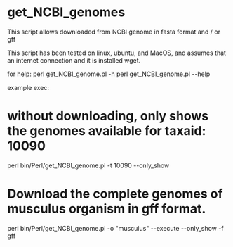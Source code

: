 # get_NCBI_genomes
This script allows downloaded from NCBI genome in fasta format and / or gff

This script has been tested on linux, ubuntu, and MacOS, and assumes that an internet connection and it is installed wget. 

for help:
 perl get_NCBI_genome.pl  -h
 perl get_NCBI_genome.pl  --help
 
 example exec:
 # without downloading, only shows the genomes available for taxaid: 10090
 perl bin/Perl/get_NCBI_genome.pl -t 10090  --only_show 
 
# Download the complete genomes of musculus organism in gff format.
perl bin/Perl/get_NCBI_genome.pl -o "musculus" --execute --only_show -f gff 
